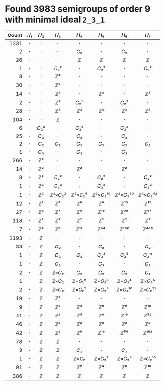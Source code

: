 # Found 3983 semigroups of order 9 with minimal ideal `2_3_1`


Count | 𝐻₁ | 𝐻₂ | 𝐻₃ | 𝐻₄ | 𝐻₅ | 𝐻₆ | 𝐻₇ | 𝐻₈ | 𝐻₉ | 𝐻₁₀
--: | :--: | :--: | :--: | :--: | :--: | :--: | :--: | :--: | :--: | :--:
1331 | · | · | · | · | · | · | · | · | · | ·
2 | · | · | · | 𝐶₂ | · | 𝐶₂ | · | 𝐶₂ | · | 𝐶₂
26 | · | · | · | ℤ | ℤ | ℤ | ℤ | ℤ | ℤ | ℤ
1 | · | · | 𝐶₂² | · | 𝐶₂² | · | 𝐶₂² | · | 𝐶₂² | ·
8 | · | · | ℤ⁴ | · | · | · | · | · | · | ·
30 | · | · | ℤ² | · | · | · | · | · | · | ·
14 | · | · | ℤ² | · | ℤ² | · | ℤ² | · | ℤ² | ·
2 | · | · | ℤ² | 𝐶₂² | · | 𝐶₂² | · | 𝐶₂² | · | 𝐶₂²
28 | · | · | ℤ² | ℤ² | ℤ² | ℤ² | ℤ² | ℤ² | ℤ² | ℤ²
104 | · | · | ℤ | · | · | · | · | · | · | ·
6 | · | 𝐶₂² | · | 𝐶₂² | · | 𝐶₂² | · | 𝐶₂² | · | 𝐶₂²
25 | · | 𝐶₂ | · | 𝐶₂ | · | 𝐶₂ | · | 𝐶₂ | · | 𝐶₂
2 | · | 𝐶₂ | 𝐶₂ | 𝐶₂ | 𝐶₂ | 𝐶₂ | 𝐶₂ | 𝐶₂ | 𝐶₂ | 𝐶₂
1 | · | 𝐶₃ | · | 𝐶₃ | · | 𝐶₃ | · | 𝐶₃ | · | 𝐶₃
266 | · | ℤ² | · | · | · | · | · | · | · | ·
14 | · | ℤ² | · | ℤ² | · | ℤ² | · | ℤ² | · | ℤ²
8 | · | ℤ² | 𝐶₂² | · | 𝐶₂² | · | 𝐶₂² | · | 𝐶₂² | ·
1 | · | ℤ² | 𝐶₃² | · | 𝐶₃² | · | 𝐶₃² | · | 𝐶₃² | ·
1 | · | ℤ² | ℤ²×𝐶₂² | ℤ²×𝐶₂⁴ | ℤ²×𝐶₂¹⁰ | ℤ²×𝐶₂²⁰ | ℤ²×𝐶₂⁴² | ℤ²×𝐶₂⁸⁴ | ℤ²×𝐶₂¹⁷⁰ | ℤ²×𝐶₂³⁴⁰
12 | · | ℤ² | ℤ⁴ | ℤ⁶ | ℤ⁸ | ℤ¹⁰ | ℤ¹² | ℤ¹⁴ | ℤ¹⁶ | ℤ¹⁸
27 | · | ℤ² | ℤ⁴ | ℤ⁸ | ℤ¹⁶ | ℤ³² | ℤ⁶⁴ | ℤ¹²⁸ | ℤ²⁵⁶ | ℤ⁵¹²
118 | · | ℤ² | ℤ² | ℤ² | ℤ² | ℤ² | ℤ² | ℤ² | ℤ² | ℤ²
7 | · | ℤ² | ℤ⁶ | ℤ¹⁸ | ℤ⁵⁴ | ℤ¹⁶² | ℤ⁴⁸⁶ | ℤ¹⁴⁵⁸ | ℤ⁴³⁷⁴ | ℤ¹³¹²²
1193 | · | ℤ | · | · | · | · | · | · | · | ·
33 | · | ℤ | 𝐶₂ | · | 𝐶₂ | · | 𝐶₂ | · | 𝐶₂ | ·
1 | · | ℤ | 𝐶₂ | 𝐶₂ | 𝐶₂³ | 𝐶₂⁵ | 𝐶₂¹¹ | 𝐶₂²¹ | 𝐶₂⁴³ | 𝐶₂⁸⁵
1 | · | ℤ | 𝐶₃ | · | 𝐶₃ | · | 𝐶₃ | · | 𝐶₃ | ·
2 | · | ℤ | ℤ×𝐶₂ | 𝐶₂ | 𝐶₂ | 𝐶₂ | 𝐶₂ | 𝐶₂ | 𝐶₂ | 𝐶₂
1 | · | ℤ | ℤ×𝐶₂ | ℤ×𝐶₂² | ℤ×𝐶₂³ | ℤ×𝐶₂⁴ | ℤ×𝐶₂⁵ | ℤ×𝐶₂⁶ | ℤ×𝐶₂⁷ | ℤ×𝐶₂⁸
2 | · | ℤ | ℤ×𝐶₂ | ℤ×𝐶₂² | ℤ×𝐶₂⁵ | ℤ×𝐶₂¹⁰ | ℤ×𝐶₂²¹ | ℤ×𝐶₂⁴² | ℤ×𝐶₂⁸⁵ | ℤ×𝐶₂¹⁷⁰
19 | · | ℤ | ℤ² | · | · | · | · | · | · | ·
9 | · | ℤ | ℤ² | ℤ⁴ | ℤ⁶ | ℤ⁸ | ℤ¹⁰ | ℤ¹² | ℤ¹⁴ | ℤ¹⁶
41 | · | ℤ | ℤ² | ℤ⁴ | ℤ⁸ | ℤ¹⁶ | ℤ³² | ℤ⁶⁴ | ℤ¹²⁸ | ℤ²⁵⁶
46 | · | ℤ | ℤ² | ℤ² | ℤ² | ℤ² | ℤ² | ℤ² | ℤ² | ℤ²
42 | · | ℤ | ℤ² | ℤ⁶ | ℤ¹⁸ | ℤ⁵⁴ | ℤ¹⁶² | ℤ⁴⁸⁶ | ℤ¹⁴⁵⁸ | ℤ⁴³⁷⁴
78 | · | ℤ | ℤ | · | · | · | · | · | · | ·
3 | · | ℤ | ℤ | 𝐶₂ | · | 𝐶₂ | · | 𝐶₂ | · | 𝐶₂
1 | · | ℤ | ℤ | ℤ×𝐶₂ | ℤ×𝐶₂² | ℤ×𝐶₂⁵ | ℤ×𝐶₂¹⁰ | ℤ×𝐶₂²¹ | ℤ×𝐶₂⁴² | ℤ×𝐶₂⁸⁵
91 | · | ℤ | ℤ | ℤ² | ℤ⁴ | ℤ⁸ | ℤ¹⁶ | ℤ³² | ℤ⁶⁴ | ℤ¹²⁸
386 | · | ℤ | ℤ | ℤ | ℤ | ℤ | ℤ | ℤ | ℤ | ℤ
